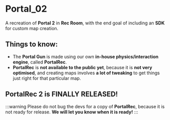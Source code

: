 # Portal_02

A recreation of **Portal 2** in **Rec Room**, with the end goal of including an **SDK** for custom map creation.

## Things to know:
- The **Portal Gun** is made using our own **in-house physics/interaction engine**, called **PortalRec**.
- **PortalRec** is **not available to the public yet**, because it is **not very optimised**, and creating maps involves **a lot of tweaking** to get things just right for that particular map.

## **PortalRec 2** is **FINALLY RELEASED!**

:::warning
Please do not bug the devs for a copy of **PortalRec**, because it is not ready for release. **We will let you know when it is ready!**
:::

